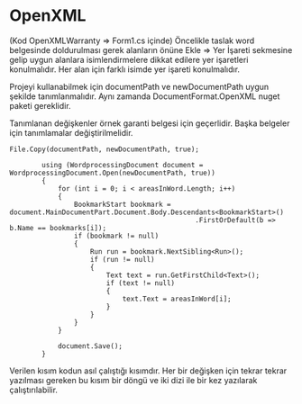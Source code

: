 # OpenXML


(Kod OpenXMLWarranty => Form1.cs içinde)
Öncelikle taslak word belgesinde doldurulması gerek alanların önüne Ekle => Yer İşareti sekmesine gelip uygun alanlara isimlendirmelere dikkat edilere yer işaretleri konulmalıdır.
Her alan için farklı isimde yer işareti konulmalıdır.

Projeyi kullanabilmek için documentPath ve newDocumentPath uygun şekilde tanımlanmalıdır.
Aynı zamanda DocumentFormat.OpenXML nuget paketi gereklidir.

Tanımlanan değişkenler örnek garanti belgesi için geçerlidir. Başka belgeler için tanımlamalar değiştirilmelidir.

	File.Copy(documentPath, newDocumentPath, true);

			using (WordprocessingDocument document = WordprocessingDocument.Open(newDocumentPath, true))
			{
				for (int i = 0; i < areasInWord.Length; i++)
				{
					BookmarkStart bookmark = document.MainDocumentPart.Document.Body.Descendants<BookmarkStart>()
												  .FirstOrDefault(b => b.Name == bookmarks[i]);
					if (bookmark != null)
					{
						Run run = bookmark.NextSibling<Run>();
						if (run != null)
						{
							Text text = run.GetFirstChild<Text>();
							if (text != null)
							{
								text.Text = areasInWord[i];
							}
						}
					}
				}

				document.Save();
			}


Verilen kısım kodun asıl çalıştığı kısımdır. Her bir değişken için tekrar tekrar yazılması gereken bu kısım bir döngü ve iki dizi ile bir kez yazılarak çalıştırılabilir.
